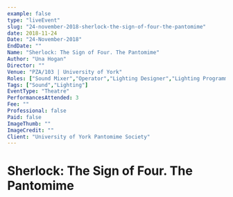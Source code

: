 ```yaml
---
example: false
type: "liveEvent"
slug: "24-november-2018-sherlock-the-sign-of-four-the-pantomime"
date: 2018-11-24
Date: "24-November-2018"
EndDate: ""
Name: "Sherlock: The Sign of Four. The Pantomime"
Author: "Una Hogan"
Director: ""
Venue: "PZA/103 | University of York"
Roles: ["Sound Mixer","Operator","Lighting Designer","Lighting Programmer"]
Tags: ["Sound","Lighting"]
EventType: "Theatre"
PerformancesAttended: 3
Fee: ""
Professional: false
Paid: false
ImageThumb: ""
ImageCredit: ""
Client: "University of York Pantomime Society"
---
```


# Sherlock: The Sign of Four. The Pantomime

